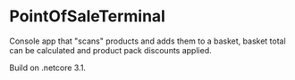 # PointOfSaleTerminal

Console app that "scans" products and adds them to a basket, basket total can be calculated and product pack discounts applied.

Build on .netcore 3.1.
